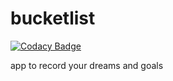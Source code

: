 # bucketlist

[![Codacy Badge](https://api.codacy.com/project/badge/Grade/11fc4593f01d42d9af9fd30b8670ebcc)](https://www.codacy.com/app/jokamjohn/bucketlist?utm_source=github.com&utm_medium=referral&utm_content=jokamjohn/bucketlist&utm_campaign=badger)

app to record your dreams and goals 
